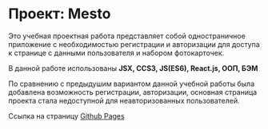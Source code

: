 # Проект: Mesto

Это учебная проектная работа представляет собой одностраничное приложение с необходимостью регистрации и авторизации для доступа к странице с данными пользователя и набором фотокарточек.

В данной работе использованы **JSX, CCS3, JS(ES6), React.js, ООП, БЭМ**

По сравнению с предыдушим вариантом данной учебной работы была добавлена возможность регистрации, авторизации, основная страница проекта стала недоступной для неавторизованных пользователей.

Ссылка на страницу [Github Pages](https://izabellach.github.io/react-mesto-auth/)